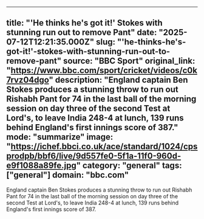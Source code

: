 ---
   title: "'He thinks he's got it!' Stokes with stunning run out to remove Pant"
   date: "2025-07-12T12:21:35.000Z"
   slug: "'he-thinks-he's-got-it!'-stokes-with-stunning-run-out-to-remove-pant"
   source: "BBC Sport"
   original_link: "https://www.bbc.com/sport/cricket/videos/c0k7rvz04dgo"
   description: "England captain Ben Stokes produces a stunning throw to run out Rishabh Pant for 74 in the last ball of the morning session on day three of the second Test at Lord's, to leave India 248-4 at lunch, 139 runs behind England's first innings score of 387."
   mode: "summarize"
   image: "https://ichef.bbci.co.uk/ace/standard/1024/cpsprodpb/bbf6/live/9d557fe0-5f1a-11f0-960d-e9f1088a89fe.jpg"
   category: "general"
   tags: ["general"]
   domain: "bbc.com"
  ---
  England captain Ben Stokes produces a stunning throw to run out Rishabh Pant for 74 in the last ball of the morning session on day three of the second Test at Lord's, to leave India 248-4 at lunch, 139 runs behind England's first innings score of 387.